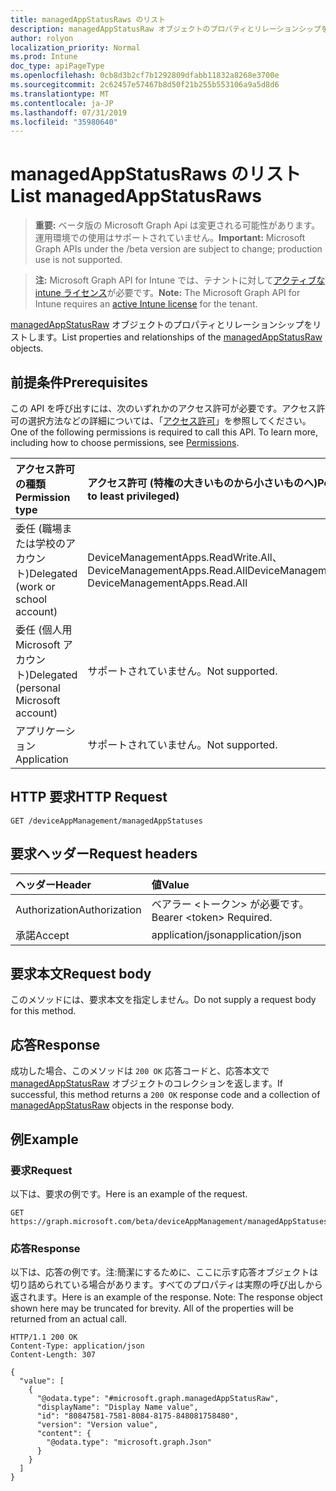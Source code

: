 ```yaml
---
title: managedAppStatusRaws のリスト
description: managedAppStatusRaw オブジェクトのプロパティとリレーションシップをリストします。
author: rolyon
localization_priority: Normal
ms.prod: Intune
doc_type: apiPageType
ms.openlocfilehash: 0cb8d3b2cf7b1292809dfabb11832a8268e3700e
ms.sourcegitcommit: 2c62457e57467b8d50f21b255b553106a9a5d8d6
ms.translationtype: MT
ms.contentlocale: ja-JP
ms.lasthandoff: 07/31/2019
ms.locfileid: "35980640"
---
```

# <a name="list-managedappstatusraws"></a><span data-ttu-id="2f3b3-103">managedAppStatusRaws のリスト</span><span class="sxs-lookup"><span data-stu-id="2f3b3-103">List managedAppStatusRaws</span></span>

> <span data-ttu-id="2f3b3-104">**重要:** ベータ版の Microsoft Graph Api は変更される可能性があります。運用環境での使用はサポートされていません。</span><span class="sxs-lookup"><span data-stu-id="2f3b3-104">**Important:** Microsoft Graph APIs under the /beta version are subject to change; production use is not supported.</span></span>

> <span data-ttu-id="2f3b3-105">**注:** Microsoft Graph API for Intune では、テナントに対して[アクティブな intune ライセンス](https://go.microsoft.com/fwlink/?linkid=839381)が必要です。</span><span class="sxs-lookup"><span data-stu-id="2f3b3-105">**Note:** The Microsoft Graph API for Intune requires an [active Intune license](https://go.microsoft.com/fwlink/?linkid=839381) for the tenant.</span></span>

<span data-ttu-id="2f3b3-106">[managedAppStatusRaw](../resources/intune-mam-managedappstatusraw.md) オブジェクトのプロパティとリレーションシップをリストします。</span><span class="sxs-lookup"><span data-stu-id="2f3b3-106">List properties and relationships of the [managedAppStatusRaw](../resources/intune-mam-managedappstatusraw.md) objects.</span></span>

## <a name="prerequisites"></a><span data-ttu-id="2f3b3-107">前提条件</span><span class="sxs-lookup"><span data-stu-id="2f3b3-107">Prerequisites</span></span>
<span data-ttu-id="2f3b3-p101">この API を呼び出すには、次のいずれかのアクセス許可が必要です。アクセス許可の選択方法などの詳細については、「[アクセス許可](/graph/permissions-reference)」を参照してください。</span><span class="sxs-lookup"><span data-stu-id="2f3b3-p101">One of the following permissions is required to call this API. To learn more, including how to choose permissions, see [Permissions](/graph/permissions-reference).</span></span>

|<span data-ttu-id="2f3b3-110">アクセス許可の種類</span><span class="sxs-lookup"><span data-stu-id="2f3b3-110">Permission type</span></span>|<span data-ttu-id="2f3b3-111">アクセス許可 (特権の大きいものから小さいものへ)</span><span class="sxs-lookup"><span data-stu-id="2f3b3-111">Permissions (from most to least privileged)</span></span>|
|:---|:---|
|<span data-ttu-id="2f3b3-112">委任 (職場または学校のアカウント)</span><span class="sxs-lookup"><span data-stu-id="2f3b3-112">Delegated (work or school account)</span></span>|<span data-ttu-id="2f3b3-113">DeviceManagementApps.ReadWrite.All、DeviceManagementApps.Read.All</span><span class="sxs-lookup"><span data-stu-id="2f3b3-113">DeviceManagementApps.ReadWrite.All, DeviceManagementApps.Read.All</span></span>|
|<span data-ttu-id="2f3b3-114">委任 (個人用 Microsoft アカウント)</span><span class="sxs-lookup"><span data-stu-id="2f3b3-114">Delegated (personal Microsoft account)</span></span>|<span data-ttu-id="2f3b3-115">サポートされていません。</span><span class="sxs-lookup"><span data-stu-id="2f3b3-115">Not supported.</span></span>|
|<span data-ttu-id="2f3b3-116">アプリケーション</span><span class="sxs-lookup"><span data-stu-id="2f3b3-116">Application</span></span>|<span data-ttu-id="2f3b3-117">サポートされていません。</span><span class="sxs-lookup"><span data-stu-id="2f3b3-117">Not supported.</span></span>|

## <a name="http-request"></a><span data-ttu-id="2f3b3-118">HTTP 要求</span><span class="sxs-lookup"><span data-stu-id="2f3b3-118">HTTP Request</span></span>
<!-- {
  "blockType": "ignored"
}
-->
``` http
GET /deviceAppManagement/managedAppStatuses
```

## <a name="request-headers"></a><span data-ttu-id="2f3b3-119">要求ヘッダー</span><span class="sxs-lookup"><span data-stu-id="2f3b3-119">Request headers</span></span>
|<span data-ttu-id="2f3b3-120">ヘッダー</span><span class="sxs-lookup"><span data-stu-id="2f3b3-120">Header</span></span>|<span data-ttu-id="2f3b3-121">値</span><span class="sxs-lookup"><span data-stu-id="2f3b3-121">Value</span></span>|
|:---|:---|
|<span data-ttu-id="2f3b3-122">Authorization</span><span class="sxs-lookup"><span data-stu-id="2f3b3-122">Authorization</span></span>|<span data-ttu-id="2f3b3-123">ベアラー &lt;トークン&gt; が必要です。</span><span class="sxs-lookup"><span data-stu-id="2f3b3-123">Bearer &lt;token&gt; Required.</span></span>|
|<span data-ttu-id="2f3b3-124">承諾</span><span class="sxs-lookup"><span data-stu-id="2f3b3-124">Accept</span></span>|<span data-ttu-id="2f3b3-125">application/json</span><span class="sxs-lookup"><span data-stu-id="2f3b3-125">application/json</span></span>|

## <a name="request-body"></a><span data-ttu-id="2f3b3-126">要求本文</span><span class="sxs-lookup"><span data-stu-id="2f3b3-126">Request body</span></span>
<span data-ttu-id="2f3b3-127">このメソッドには、要求本文を指定しません。</span><span class="sxs-lookup"><span data-stu-id="2f3b3-127">Do not supply a request body for this method.</span></span>

## <a name="response"></a><span data-ttu-id="2f3b3-128">応答</span><span class="sxs-lookup"><span data-stu-id="2f3b3-128">Response</span></span>
<span data-ttu-id="2f3b3-129">成功した場合、このメソッドは `200 OK` 応答コードと、応答本文で [managedAppStatusRaw](../resources/intune-mam-managedappstatusraw.md) オブジェクトのコレクションを返します。</span><span class="sxs-lookup"><span data-stu-id="2f3b3-129">If successful, this method returns a `200 OK` response code and a collection of [managedAppStatusRaw](../resources/intune-mam-managedappstatusraw.md) objects in the response body.</span></span>

## <a name="example"></a><span data-ttu-id="2f3b3-130">例</span><span class="sxs-lookup"><span data-stu-id="2f3b3-130">Example</span></span>

### <a name="request"></a><span data-ttu-id="2f3b3-131">要求</span><span class="sxs-lookup"><span data-stu-id="2f3b3-131">Request</span></span>
<span data-ttu-id="2f3b3-132">以下は、要求の例です。</span><span class="sxs-lookup"><span data-stu-id="2f3b3-132">Here is an example of the request.</span></span>
``` http
GET https://graph.microsoft.com/beta/deviceAppManagement/managedAppStatuses
```

### <a name="response"></a><span data-ttu-id="2f3b3-133">応答</span><span class="sxs-lookup"><span data-stu-id="2f3b3-133">Response</span></span>
<span data-ttu-id="2f3b3-p102">以下は、応答の例です。注:簡潔にするために、ここに示す応答オブジェクトは切り詰められている場合があります。すべてのプロパティは実際の呼び出しから返されます。</span><span class="sxs-lookup"><span data-stu-id="2f3b3-p102">Here is an example of the response. Note: The response object shown here may be truncated for brevity. All of the properties will be returned from an actual call.</span></span>
``` http
HTTP/1.1 200 OK
Content-Type: application/json
Content-Length: 307

{
  "value": [
    {
      "@odata.type": "#microsoft.graph.managedAppStatusRaw",
      "displayName": "Display Name value",
      "id": "80847581-7581-8084-8175-848081758480",
      "version": "Version value",
      "content": {
        "@odata.type": "microsoft.graph.Json"
      }
    }
  ]
}
```





